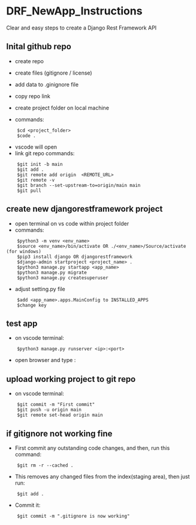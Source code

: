 # DRF_NewApp_Instructions
Clear and easy steps to create a Django Rest Framework API

## Inital github repo
- create repo
- create files (gitignore / license)
- add data to .ginignore file
- copy repo link

- create project folder on local machine
- commands:
  
```
	$cd <project_folder>
	$code .
```

- vscode will open
- link git repo commands:
```
	$git init -b main
	$git add .
	$git remote add origin  <REMOTE_URL>
	$git remote -v
	$git branch --set-upstream-to=origin/main main
	$git pull
```


## create new djangorestframework project 
- open terminal on vs code within project folder
- commands:
```
	$python3 -m venv <env_name>
	$source <env_name>/bin/activate OR ./<env_name>/Source/activate (for windows)
	$pip3 install django OR djangorestframework
	$django-admin startproject <project_name> .
	$python3 manage.py startapp <app_name>
	$python3 manage.py migrate
	$python3 manage.py createsuperuser
```

- adjust setting.py file
```
	$add <app_name>.apps.MainConfig to INSTALLED_APPS
	$change key
```


## test app 
- on vscode terminal:
```
	$python3 manage.py runserver <ip>:<port>
```

- open browser and type <ip>:<port>


## upload working project to git repo 
- on vscode terminal:
```
	$git commit -m "First commit"
	$git push -u origin main
	$git remote set-head origin main 
```

## if gitignore not working fine 
- First commit any outstanding code changes, and then, run this command:
```
	$git rm -r --cached .
```

- This removes any changed files from the index(staging area), then just run:
```
	$git add .
```

- Commit it:
```
	$git commit -m ".gitignore is now working"
```
